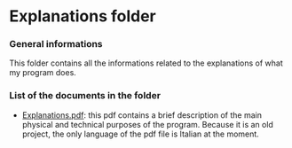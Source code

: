 # Explanations folder

### General informations
This folder contains all the informations related to the explanations of what my program does.

### List of the documents in the folder
- [Explanations.pdf](https://github.com/JustWhit3/Particle-class/blob/master/Explanations/Explanations.pdf): this pdf contains a brief description of the main physical and technical purposes of the program. Because it is an old project, the only language of the pdf file is Italian at the moment.

